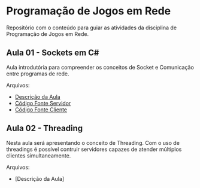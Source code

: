 # Programação de Jogos em Rede

Repositório com o conteúdo para guiar as atividades da disciplina de Programação de Jogos em Rede. 

## Aula 01 - Sockets em C#

Aula introdutória para compreender os conceitos de Socket e Comunicação entre programas de rede.

Arquivos:
 - [Descrição da Aula](./aula_01/README.md)
 - [Código Fonte Servidor](./aula_01/SocketServer/SocketServer/Program.cs)
 - [Código Fonte Cliente](./aula_01/SocketClient/SocketClient/Program.cs)


## Aula 02 - Threading

Nesta aula será apresentando o conceito de Threading. Com o uso de threadings é possível contruir
servidores capazes de atender múltiplos clientes simultaneamente.

Arquivos:
 - [Descrição da Aula]